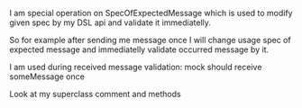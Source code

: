 I am special operation on SpecOfExpectedMessage which is used to modify given spec by my DSL api and validate it immediatelly.

So for example after sending me message once I will change usage spec of expected message and immediatelly validate occurred message by it. 

I am used during received message validation: 
	mock should receive someMessage once
	 
Look at my superclass comment and methods